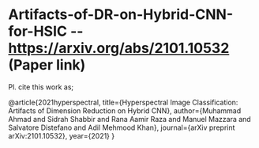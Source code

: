 # Artifacts-of-DR-on-Hybrid-CNN-for-HSIC  -- https://arxiv.org/abs/2101.10532 (Paper link)



Pl. cite this work as;

@article{2021hyperspectral,
  title={Hyperspectral Image Classification: Artifacts of Dimension Reduction on Hybrid CNN},
  author={Muhammad Ahmad and Sidrah Shabbir and Rana Aamir Raza and Manuel Mazzara and Salvatore Distefano and Adil Mehmood Khan},
  journal={arXiv preprint arXiv:2101.10532},
  year={2021}
}
